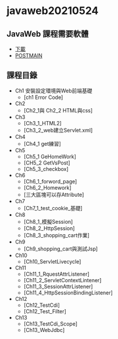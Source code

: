 # javaweb20210524
## JavaWeb 課程需要軟體
* [下載](https://drive.google.com/file/d/1hljBks3O8Ra94xdidB8F1PYEooWcplan/view)
* [POSTMAIN](https://www.postman.com/downloads/)
## 課程目錄
+ Ch1 安裝設定環境與Web前端基礎
  + [ch1 Error Code]
+ Ch2
   + [Ch2_1與 Ch2_2 HTML與css]
+ Ch3
   + [Ch3_1_HTML2]
   + [Ch3_2_web建立Servlet.xml]
+ Ch4
  + [Ch4_1 get練習]
+ Ch5
  + [Ch5_1 GeHomeWork]
  + [CH5_2 GetVsPost]
  + [Ch5_3_checkbox]
+ Ch6
   + [Ch6_1_forword_page]
   + [Ch6_2_Homework]
   + [三大區塊可以存Attribute]
+ Ch7
   + [Ch7_1_test_cookie_基礎]
+ Ch8
   + [Ch8_1_模擬Session]
   + [Ch8_2_HttpSession]
   + [Ch8_3_shopping_cart作業]
+ Ch9
   + [Ch9_shopping_cart與測試Jsp]
+ Ch10 
   + [Ch10_ServletLivecycle]
+ Ch11 
   + [Ch11_1_RquestAttrListener]
   + [Ch11_2_ServletContextLintener] 
   + [Ch11_3_SessionAttrListener] 
   + [Ch11_4_HttpSessionBindingListener]
+ Ch12
   + [Ch12_TestCdi]
   + [Ch12_Test_Filter]
+ Ch13
   + [Ch13_TestCdi_Scope]
   + [Ch13_WebJdbc]
